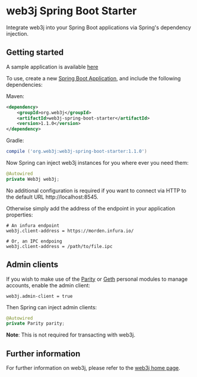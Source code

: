 # web3j Spring Boot Starter

Integrate web3j into your Spring Boot applications via Spring's dependency injection.


## Getting started

A sample application is available [here](https://github.com/web3j/examples/tree/master/spring-boot)

To use, create a new [Spring Boot Application](https://spring.io/guides/gs/spring-boot/), and 
include the following dependencies:

Maven:

```xml
<dependency>
    <groupId>org.web3j</groupId>
    <artifactId>web3j-spring-boot-starter</artifactId>
    <version>1.1.0</version>
</dependency>
```

Gradle:

```groovy
compile ('org.web3j:web3j-spring-boot-starter:1.1.0')
```

Now Spring can inject web3j instances for you where ever you need them:

```java
@Autowired
private Web3j web3j;
```

No additional configuration is required if you want to connect via HTTP to the default URL 
http://localhost:8545.

Otherwise simply add the address of the endpoint in your application properties:

```properties
# An infura endpoint
web3j.client-address = https://morden.infura.io/

# Or, an IPC endpoing
web3j.client-address = /path/to/file.ipc
```


## Admin clients

If you wish to make use of the 
[Parity](https://github.com/ethcore/parity/wiki/JSONRPC-personal-module) or 
[Geth](https://github.com/ethereum/go-ethereum/wiki/Management-APIs#personal) personal modules 
to manage accounts, enable the admin client:

```properties
web3j.admin-client = true
```

Then Spring can inject admin clients:

 ```java
 @Autowired
 private Parity parity;
 ```

**Note**: This is not required for transacting with web3j.  


## Further information

For further information on web3j, please refer to the [web3j home page](https://web3j.io).
